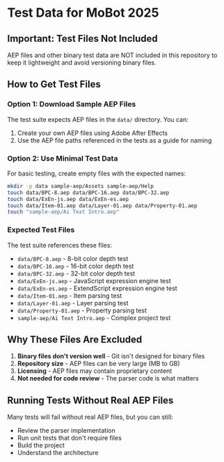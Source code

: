 # Test Data for MoBot 2025

## Important: Test Files Not Included

AEP files and other binary test data are NOT included in this repository to keep it lightweight and avoid versioning binary files.

## How to Get Test Files

### Option 1: Download Sample AEP Files
The test suite expects AEP files in the `data/` directory. You can:
1. Create your own AEP files using Adobe After Effects
2. Use the AEP file paths referenced in the tests as a guide for naming

### Option 2: Use Minimal Test Data
For basic testing, create empty files with the expected names:
```bash
mkdir -p data sample-aep/Assets sample-aep/Help
touch data/BPC-8.aep data/BPC-16.aep data/BPC-32.aep
touch data/ExEn-js.aep data/ExEn-es.aep
touch data/Item-01.aep data/Layer-01.aep data/Property-01.aep
touch "sample-aep/Ai Text Intro.aep"
```

### Expected Test Files
The test suite references these files:
- `data/BPC-8.aep` - 8-bit color depth test
- `data/BPC-16.aep` - 16-bit color depth test  
- `data/BPC-32.aep` - 32-bit color depth test
- `data/ExEn-js.aep` - JavaScript expression engine test
- `data/ExEn-es.aep` - ExtendScript expression engine test
- `data/Item-01.aep` - Item parsing test
- `data/Layer-01.aep` - Layer parsing test
- `data/Property-01.aep` - Property parsing test
- `sample-aep/Ai Text Intro.aep` - Complex project test

## Why These Files Are Excluded

1. **Binary files don't version well** - Git isn't designed for binary files
2. **Repository size** - AEP files can be very large (MB to GB)
3. **Licensing** - AEP files may contain proprietary content
4. **Not needed for code review** - The parser code is what matters

## Running Tests Without Real AEP Files

Many tests will fail without real AEP files, but you can still:
- Review the parser implementation
- Run unit tests that don't require files
- Build the project
- Understand the architecture